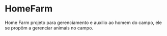# HomeFarm
Home Farm projeto para gerenciamento e auxilio ao homem do campo, ele se propõm a gerenciar animais no campo.
